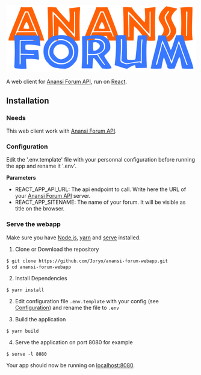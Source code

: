 ![anansi-forum-webapp](https://raw.githubusercontent.com/joryo/anansi-forum-webapp/master/public/big-logo-vertical.png)

A web client for [Anansi Forum API](https://github.com/Joryo/anansi-forum-api), run on [React](https://reactjs.org/).

## Installation

### Needs
This web client work with [Anansi Forum API](https://github.com/Joryo/anansi-forum-api).

### Configuration
Edit the '.env.template' file with your personnal configuration before running the app and rename it '.env'.

**Parameters**

* REACT_APP_API_URL: The api endpoint to call. Write here the URL of your [Anansi Forum API](https://github.com/Joryo/anansi-forum-api) server.
* REACT_APP_SITENAME: The name of your forum. It will be visible as title on the browser.

### Serve the webapp

Make sure you have [Node.js](https://nodejs.org/), [yarn](https://yarnpkg.com/fr/docs/install) and [serve](https://www.npmjs.com/package/serve) installed.

1. Clone or Download the repository

  ```
  $ git clone https://github.com/Joryo/anansi-forum-webapp.git
  $ cd anansi-forum-webapp
  ```
2. Install Dependencies

  ```
  $ yarn install
  ```
2. Edit configuration file ```.env.template``` with your config (see [Configuration](#configuration)) and rename the file to ```.env```

3. Build the application

  ```
  $ yarn build
  ```
4. Serve the application on port 8080 for example

  ```
  $ serve -l 8080
  ```
Your app should now be running on [localhost:8080](http://localhost:8080/).